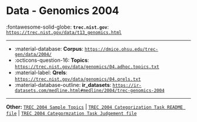 # Data - Genomics 2004 

:fontawesome-solid-globe: **`trec.nist.gov`**: [`https://trec.nist.gov/data/t13_genomics.html`](https://trec.nist.gov/data/t13_genomics.html)

---

- :material-database: **Corpus**: [`https://dmice.ohsu.edu/trec-gen/data/2004/`](https://dmice.ohsu.edu/trec-gen/data/2004/)
- :octicons-question-16: **Topics**: [`https://trec.nist.gov/data/genomics/04.adhoc.topics.txt`](https://trec.nist.gov/data/genomics/04.adhoc.topics.txt)
- :material-label: **Qrels**: [`https://trec.nist.gov/data/genomics/04.qrels.txt`](https://trec.nist.gov/data/genomics/04.qrels.txt)
- :material-database-outline: **ir_datasets**: [`https://ir-datasets.com/medline.html#medline/2004/trec-genomics-2004`](https://ir-datasets.com/medline.html#medline/2004/trec-genomics-2004)


---

**Other:** [`TREC 2004 Sample Topics`](https://trec.nist.gov/data/genomics/04.sample.topics.txt) | [`TREC 2004 Categorization Task README file`](https://trec.nist.gov/data/genomics/04.readme.txt) | [`TREC 2004 Categormzation Task Judgement file`](https://trec.nist.gov/data/genomics/04.judgments.txt)

